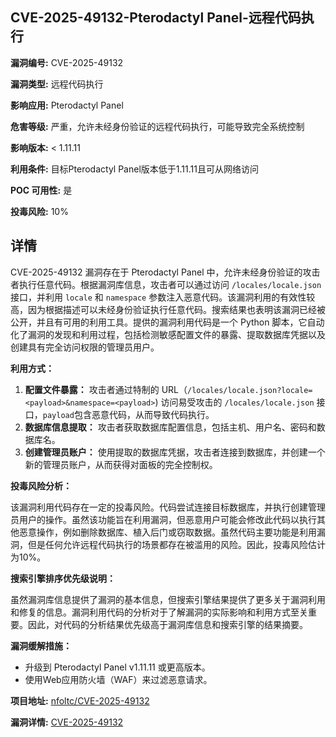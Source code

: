 ## CVE-2025-49132-Pterodactyl Panel-远程代码执行

**漏洞编号:** CVE-2025-49132

**漏洞类型:** 远程代码执行

**影响应用:** Pterodactyl Panel

**危害等级:** 严重，允许未经身份验证的远程代码执行，可能导致完全系统控制

**影响版本:** < 1.11.11

**利用条件:** 目标Pterodactyl Panel版本低于1.11.11且可从网络访问

**POC 可用性:** 是

**投毒风险:** 10%

## 详情

CVE-2025-49132 漏洞存在于 Pterodactyl Panel 中，允许未经身份验证的攻击者执行任意代码。根据漏洞库信息，攻击者可以通过访问 `/locales/locale.json` 接口，并利用 `locale` 和 `namespace` 参数注入恶意代码。该漏洞利用的有效性较高，因为根据描述可以未经身份验证执行任意代码。搜索结果也表明该漏洞已经被公开，并且有可用的利用工具。提供的漏洞利用代码是一个 Python 脚本，它自动化了漏洞的发现和利用过程，包括检测敏感配置文件的暴露、提取数据库凭据以及创建具有完全访问权限的管理员用户。

**利用方式：**

1.  **配置文件暴露：** 攻击者通过特制的 URL（`/locales/locale.json?locale=<payload>&namespace=<payload>`) 访问易受攻击的 `/locales/locale.json` 接口，`payload`包含恶意代码，从而导致代码执行。
2.  **数据库信息提取：** 攻击者获取数据库配置信息，包括主机、用户名、密码和数据库名。
3.  **创建管理员账户：** 使用提取的数据库凭据，攻击者连接到数据库，并创建一个新的管理员账户，从而获得对面板的完全控制权。

**投毒风险分析：**

该漏洞利用代码存在一定的投毒风险。代码尝试连接目标数据库，并执行创建管理员用户的操作。虽然该功能旨在利用漏洞，但恶意用户可能会修改此代码以执行其他恶意操作，例如删除数据库、植入后门或窃取数据。虽然代码主要功能是利用漏洞，但是任何允许远程代码执行的场景都存在被滥用的风险。因此，投毒风险估计为10%。

**搜索引擎排序优先级说明：**

虽然漏洞库信息提供了漏洞的基本信息，但搜索引擎结果提供了更多关于漏洞利用和修复的信息。漏洞利用代码的分析对于了解漏洞的实际影响和利用方式至关重要。因此，对代码的分析结果优先级高于漏洞库信息和搜索引擎的结果摘要。

**漏洞缓解措施：**

*   升级到 Pterodactyl Panel v1.11.11 或更高版本。
*   使用Web应用防火墙（WAF）来过滤恶意请求。

**项目地址:** [nfoltc/CVE-2025-49132](https://github.com/nfoltc/CVE-2025-49132)

**漏洞详情:** [CVE-2025-49132](https://nvd.nist.gov/vuln/detail/CVE-2025-49132)